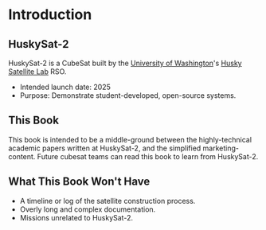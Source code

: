 # Introduction

## HuskySat-2

HuskySat-2 is a CubeSat built by the [University of Washington](https://www.washington.edu/)'s [Husky Satellite Lab](https://huskysat.org/) RSO.

- Intended launch date: 2025
- Purpose: Demonstrate student-developed, open-source systems.


## This Book

This book is intended to be a middle-ground between the highly-technical academic papers written at HuskySat-2, and the simplified marketing-content. Future cubesat teams can read this book to learn from HuskySat-2.


## What This Book Won't Have

- A timeline or log of the satellite construction process.
- Overly long and complex documentation.
- Missions unrelated to HuskySat-2.